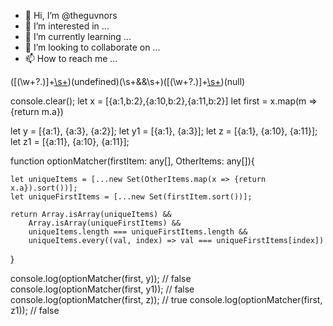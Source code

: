 - 👋 Hi, I’m @theguvnors
- 👀 I’m interested in ...
- 🌱 I’m currently learning ...
- 💞️ I’m looking to collaborate on ...
- 📫 How to reach me ...

<!---
theguvnors/theguvnors is a ✨ special ✨ repository because its `README.md` (this file) appears on your GitHub profile.
You can click the Preview link to take a look at your changes.
--->


([(\w+\?\.)]+[\s+](!==\s+))(undefined)(\s+\&&\s+)([(\w+\?\.)]+[\s+](!==\s+))(null)


console.clear();
let x = [{a:1,b:2},{a:10,b:2},{a:11,b:2}]
let first = x.map(m => {return m.a})

let y = [{a:1}, {a:3}, {a:2}];
let y1 = [{a:1}, {a:3}];
let z = [{a:1}, {a:10}, {a:11}];
let z1 = [{a:11}, {a:10}, {a:11}];




function optionMatcher(firstItem: any[], OtherItems: any[]){

    let uniqueItems = [...new Set(OtherItems.map(x => {return x.a}).sort())];
    let uniqueFirstItems = [...new Set(firstItem.sort())];

    return Array.isArray(uniqueItems) &&
        Array.isArray(uniqueFirstItems) &&
        uniqueItems.length === uniqueFirstItems.length &&
        uniqueItems.every((val, index) => val === uniqueFirstItems[index])
}

console.log(optionMatcher(first, y)); // false
console.log(optionMatcher(first, y1)); // false
console.log(optionMatcher(first, z)); // true
console.log(optionMatcher(first, z1)); // false
